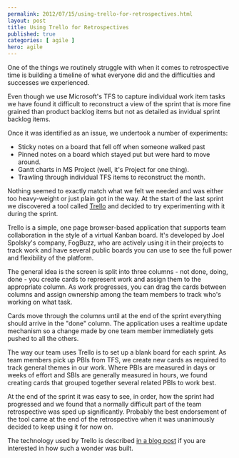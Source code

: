 ```yaml
---
permalink: 2012/07/15/using-trello-for-retrospectives.html
layout: post
title: Using Trello for Retrospectives
published: true
categories: [ agile ]
hero: agile
---
```


One of the things we routinely struggle with when it comes to retrospective 
time is building a timeline of what everyone did and the difficulties and 
successes we experienced. 

Even though we use Microsoft's TFS to capture individual work item tasks 
we have found it difficult to reconstruct a view of the sprint that is more 
fine grained than product backlog items but not as detailed as invidual 
sprint backlog items. 

Once it was identified as an issue, we undertook a number of experiments: 

* Sticky notes on a board that fell off when someone walked past
* Pinned notes on a board which stayed put but were hard to move around.
* Gantt charts in MS Project (well, it's Project for one thing). 
* Trawling through individual TFS items to reconstruct the month.

Nothing seemed to exactly match what we felt we needed and was either too 
heavy-weight or just plain got in the way. At the start of the last sprint 
we discovered a tool called [Trello](https://trello.com) and decided to 
try experimenting with it during the sprint. 

Trello is a simple, one page browser-based application that supports team 
collaboration in the style of a virtual Kanban board. It's developed by Joel 
Spolsky's company, FogBuzz, who are actively using it in their projects to 
track work and have several public boards you can use to see the full power 
and flexibility of the platform. 

The general idea is the screen is split into three columns - not done, doing, 
done - you create cards to represent work and assign them to the appropriate 
column. As work progresses, you can drag the cards between columns and assign 
ownership among the team members to track who's working on what task. 

Cards move through the columns until at the end of the sprint everything 
should arrive in the "done" column. The application uses a realtime update 
mechanism so a change made by one team member immediately gets pushed to 
all the others.

The way our team uses Trello is to set up a blank board for each sprint. As 
team members pick up PBIs from TFS, we create new cards as required to track 
general themes in our work. Where PBIs are measured in days or weeks of effort 
and SBIs are generally measured in hours, we found creating cards that 
grouped together several related PBIs to work best.

At the end of the sprint it was easy to see, in order, how the sprint had 
progressed and we found that a normally difficult part of the team retrospective 
was sped up significantly. Probably the best endorsement of the tool came 
at the end of the retrospective when it was unanimously decided to keep using 
it for now on.

The technology used by Trello is described [in a blog post](http://blog.fogcreek.com/the-trello-tech-stack) 
if you are interested in how such a wonder was built. 
